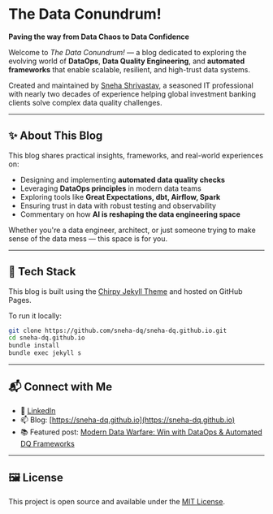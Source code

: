 # The Data Conundrum!

**Paving the way from Data Chaos to Data Confidence**

Welcome to *The Data Conundrum!* — a blog dedicated to exploring the evolving world of **DataOps**, **Data Quality Engineering**, and **automated frameworks** that enable scalable, resilient, and high-trust data systems.

Created and maintained by [Sneha Shrivastav](https://www.linkedin.com/in/snehashrivastav), a seasoned IT professional with nearly two decades of experience helping global investment banking clients solve complex data quality challenges.

---

## ✨ About This Blog
This blog shares practical insights, frameworks, and real-world experiences on:

- Designing and implementing **automated data quality checks**
- Leveraging **DataOps principles** in modern data teams
- Exploring tools like **Great Expectations, dbt, Airflow, Spark**
- Ensuring trust in data with robust testing and observability
- Commentary on how **AI is reshaping the data engineering space**

Whether you're a data engineer, architect, or just someone trying to make sense of the data mess — this space is for you.

---

## 🧱 Tech Stack
This blog is built using the [Chirpy Jekyll Theme](https://github.com/cotes2020/jekyll-theme-chirpy) and hosted on GitHub Pages.

To run it locally:
```bash
git clone https://github.com/sneha-dq/sneha-dq.github.io.git
cd sneha-dq.github.io
bundle install
bundle exec jekyll s
```

---

## 📬 Connect with Me
- 💼 [LinkedIn](https://www.linkedin.com/in/snehashrivastav)
- 📫 Blog: [https://sneha-dq.github.io](https://sneha-dq.github.io)
- 📚 Featured post: [Modern Data Warfare: Win with DataOps & Automated DQ Frameworks](https://sneha-dq.github.io/posts/dataops-automated-dq/)

---

## 🖼️ License
This project is open source and available under the [MIT License](LICENSE).
